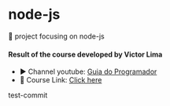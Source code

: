 # node-js
📒 project focusing on node-js


#### Result of the course developed by Victor Lima

- ▶️ Channel youtube: [Guia do Programador](https://www.youtube.com/channel/UC_issB-37g9lwfAA37fy2Tg)
- 🔗 Course Link: [Click here](https://www.youtube.com/watch?v=LLqq6FemMNQ&list=PLJ_KhUnlXUPtbtLwaxxUxHqvcNQndmI4B)

test-commit